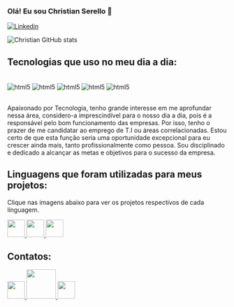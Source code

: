 
### Olá! Eu sou Christian Serello 👋

[![Linkedin](https://img.shields.io/badge/LinkedIn-0077B5?style=for-the-badge&logo=linkedin&logoColor=white)](https://www.linkedin.com/in/christian-serello-moreno/)

![Christian GitHub stats](https://github-readme-stats.vercel.app/api?username=ChrisSerello&show_icons=true&theme=radical)


## Tecnologias que uso no meu dia a dia:
<div style="display: inline_block"><br>
 <img align="center"alt="html5" src="https://img.shields.io/badge/HTML5-E34F26?style=for-the-badge&logo=html5&logoColor=white" />
 <img align="center"alt="html5" src="https://img.shields.io/badge/CSS3-1572B6?style=for-the-badge&logo=css3&logoColor=white" />
 <img align="center"alt="html5" src="https://img.shields.io/badge/Java-ED8B00?style=for-the-badge&logo=openjdk&logoColor=white" />
 <img align="center"alt="html5" src="https://img.shields.io/badge/MySQL-005C84?style=for-the-badge&logo=mysql&logoColor=white" />
 <img align="center"alt="html5" src="https://img.shields.io/badge/C-00599C?style=for-the-badge&logo=c&logoColor=white" />
</div><br>



Apaixonado por Tecnologia, tenho grande interesse em me aprofundar nessa área, 
considero-a imprescindível para o nosso dia a dia, pois é a responsável pelo bom 
funcionamento das empresas. Por isso, tenho o prazer de me candidatar ao emprego de 
T.I ou áreas correlacionadas. Estou certo de que esta função seria uma oportunidade 
excepcional para eu crescer ainda mais, tanto profissionalmente como pessoa. Sou 
disciplinado e dedicado a alcançar as metas e objetivos para o sucesso da empresa.


## Linguagens que foram utilizadas para meus projetos:
 <p>Clique nas imagens abaixo para ver os projetos respectivos de cada linguagem.</p>
    <a href="https://github.com/ChrisSerello/Jogo-RPG">
        <img src="https://cdn.jsdelivr.net/gh/devicons/devicon/icons/java/java-original.svg" width="40px" /> 
     <a href="https://github.com/ChrisSerello/criptografia">
        <img src="https://cdn.jsdelivr.net/gh/devicons/devicon/icons/python/python-original.svg" width="40px" />
    </a>
    <a href="https://github.com/ChrisSerello/Portif-lio">
        <img src="https://cdn.jsdelivr.net/gh/devicons/devicon/icons/html5/html5-original.svg" width="40px" />
    </a> <br>

<div>
    <h2>Contatos:</h2>
    <a href="https://www.linkedin.com/in/christian-serello-moreno/" target="_blank">
        <img src="https://cdn.jsdelivr.net/gh/devicons/devicon/icons/linkedin/linkedin-original.svg" width=40px/>
    </a>
    <a href="### COLOCAR LINK" target="_blank">
        <img src="https://planet.s3.us-east-1.wasabisys.com/2022/02/gmail-tests-its-new-look-and-will-make-the-total.jpg" width=67px/>
    </a>
    <a href="###" target="_blank">
        <img src="###BAIXAR A IMAGEM " width=40px>
    </a>
</div>
